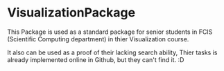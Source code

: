 # VisualizationPackage

This Package is used as a standard package for senior students in FCIS (Scientific Computing department) in thier Visualization course.

It also can be used as a proof of their lacking search ability, Thier tasks is already implemented online in Github, but they can't find it. :D
